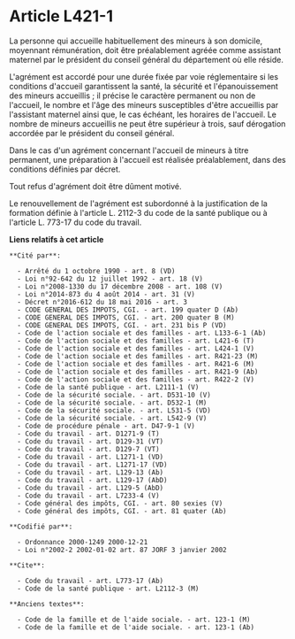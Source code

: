 # Article L421-1

La personne qui accueille habituellement des mineurs à son domicile, moyennant rémunération, doit être préalablement agréée
comme assistant maternel par le président du conseil général du département où elle réside.

L'agrément est accordé pour une durée fixée par voie réglementaire si les conditions d'accueil garantissent la santé, la
sécurité et l'épanouissement des mineurs accueillis ; il précise le caractère permanent ou non de l'accueil, le nombre et
l'âge des mineurs susceptibles d'être accueillis par l'assistant maternel ainsi que, le cas échéant, les horaires de
l'accueil. Le nombre de mineurs accueillis ne peut être supérieur à trois, sauf dérogation accordée par le président du
conseil général.

Dans le cas d'un agrément concernant l'accueil de mineurs à titre permanent, une préparation à l'accueil est réalisée
préalablement, dans des conditions définies par décret.

Tout refus d'agrément doit être dûment motivé.

Le renouvellement de l'agrément est subordonné à la justification de la formation définie à l'article L. 2112-3 du code de la
santé publique ou à l'article L. 773-17 du code du travail.

**Liens relatifs à cet article**

	**Cité par**:

	  - Arrêté du 1 octobre 1990 - art. 8 (VD)
	  - Loi n°92-642 du 12 juillet 1992 - art. 18 (V)
	  - Loi n°2008-1330 du 17 décembre 2008 - art. 108 (V)
	  - Loi n°2014-873 du 4 août 2014 - art. 31 (V)
	  - Décret n°2016-612 du 18 mai 2016 - art. 3
	  - CODE GENERAL DES IMPOTS, CGI. - art. 199 quater D (Ab)
	  - CODE GENERAL DES IMPOTS, CGI. - art. 200 quater B (M)
	  - CODE GENERAL DES IMPOTS, CGI. - art. 231 bis P (VD)
	  - Code de l'action sociale et des familles - art. L133-6-1 (Ab)
	  - Code de l'action sociale et des familles - art. L421-6 (T)
	  - Code de l'action sociale et des familles - art. L424-1 (V)
	  - Code de l'action sociale et des familles - art. R421-23 (M)
	  - Code de l'action sociale et des familles - art. R421-6 (M)
	  - Code de l'action sociale et des familles - art. R421-9 (Ab)
	  - Code de l'action sociale et des familles - art. R422-2 (V)
	  - Code de la santé publique - art. L2111-1 (V)
	  - Code de la sécurité sociale. - art. D531-10 (V)
	  - Code de la sécurité sociale. - art. D532-1 (M)
	  - Code de la sécurité sociale. - art. L531-5 (VD)
	  - Code de la sécurité sociale. - art. L542-9 (V)
	  - Code de procédure pénale - art. D47-9-1 (V)
	  - Code du travail - art. D1271-9 (T)
	  - Code du travail - art. D129-31 (VT)
	  - Code du travail - art. D129-7 (VT)
	  - Code du travail - art. L1271-1 (VD)
	  - Code du travail - art. L1271-17 (VD)
	  - Code du travail - art. L129-13 (Ab)
	  - Code du travail - art. L129-17 (AbD)
	  - Code du travail - art. L129-5 (AbD)
	  - Code du travail - art. L7233-4 (V)
	  - Code général des impôts, CGI. - art. 80 sexies (V)
	  - Code général des impôts, CGI. - art. 81 quater (Ab)

	**Codifié par**:

	  - Ordonnance 2000-1249 2000-12-21
	  - Loi n°2002-2 2002-01-02 art. 87 JORF 3 janvier 2002

	**Cite**:

	  - Code du travail - art. L773-17 (Ab)
	  - Code de la santé publique - art. L2112-3 (M)

	**Anciens textes**:

	  - Code de la famille et de l'aide sociale. - art. 123-1 (M)
	  - Code de la famille et de l'aide sociale. - art. 123-1 (Ab)
